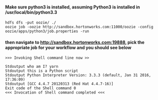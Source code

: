 #### Make sure python3 is installed, assuming Python3 is installed in /usr/local/bin/python3.3

```
hdfs dfs -put oozie/ ./
oozie job -oozie http://sandbox.hortonworks.com:11000/oozie -config oozie/apps/python3/job.properties -run
```

#### then navigate to http://sandbox.hortonworks.com:19888, pick the appropriate job for your workflow and you should see below

```
>>> Invoking Shell command line now >>

Stdoutput who am I? yarn
Stdoutput this is a Python script
Stdoutput Python Interpreter Version: 3.3.3 (default, Jan 31 2016, 17:36:09) 
Stdoutput [GCC 4.4.7 20120313 (Red Hat 4.4.7-16)]
Exit code of the Shell command 0
<<< Invocation of Shell command completed <<<
```
